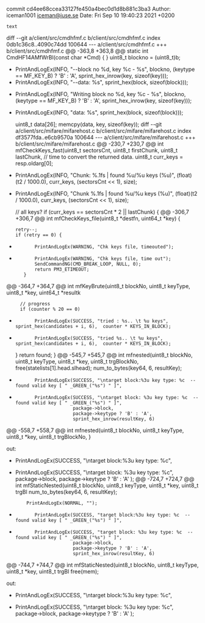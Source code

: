 commit cd4ee68ccea33127fe450a4bec0d1d8b881c3ba3
Author: iceman1001 <iceman@iuse.se>
Date:   Fri Sep 10 19:40:23 2021 +0200

    text

diff --git a/client/src/cmdhfmf.c b/client/src/cmdhfmf.c
index 0db1c36c8..4090c74dd 100644
--- a/client/src/cmdhfmf.c
+++ b/client/src/cmdhfmf.c
@@ -363,8 +363,8 @@ static int CmdHF14AMfWrBl(const char *Cmd) {
     }
     uint8_t blockno = (uint8_t)b;
 
-    PrintAndLogEx(INFO, "--block no %d, key %c - %s", blockno, (keytype == MF_KEY_B) ? 'B' : 'A', sprint_hex_inrow(key, sizeof(key)));
-    PrintAndLogEx(INFO, "--data: %s", sprint_hex(block, sizeof(block)));
+    PrintAndLogEx(INFO, "Writing block no %d, key %c - %s", blockno, (keytype == MF_KEY_B) ? 'B' : 'A', sprint_hex_inrow(key, sizeof(key)));
+    PrintAndLogEx(INFO, "data: %s", sprint_hex(block, sizeof(block)));
 
     uint8_t data[26];
     memcpy(data, key, sizeof(key));
diff --git a/client/src/mifare/mifarehost.c b/client/src/mifare/mifarehost.c
index df3577fda..e6cb9570a 100644
--- a/client/src/mifare/mifarehost.c
+++ b/client/src/mifare/mifarehost.c
@@ -230,7 +230,7 @@ int mfCheckKeys_fast(uint8_t sectorsCnt, uint8_t firstChunk, uint8_t lastChunk,
     // time to convert the returned data.
     uint8_t curr_keys = resp.oldarg[0];
 
-    PrintAndLogEx(INFO, "Chunk: %.1fs | found %u/%u keys (%u)", (float)(t2 / 1000.0), curr_keys, (sectorsCnt << 1), size);
+    PrintAndLogEx(INFO, "Chunk %.1fs | found %u/%u keys (%u)", (float)(t2 / 1000.0), curr_keys, (sectorsCnt << 1), size);
 
     // all keys?
     if (curr_keys == sectorsCnt * 2 || lastChunk) {
@@ -306,7 +306,7 @@ int mfCheckKeys_file(uint8_t *destfn, uint64_t *key) {
 
         retry--;
         if (retry == 0) {
-            PrintAndLogEx(WARNING, "Chk keys file, timeouted");
+            PrintAndLogEx(WARNING, "Chk keys file, time out");
             SendCommandNG(CMD_BREAK_LOOP, NULL, 0);
             return PM3_ETIMEOUT;
         }
@@ -364,7 +364,7 @@ int mfKeyBrute(uint8_t blockNo, uint8_t keyType, uint8_t *key, uint64_t *resultk
 
         // progress
         if (counter % 20 == 0)
-            PrintAndLogEx(SUCCESS, "tried : %s.. \t %u keys", sprint_hex(candidates + i, 6),  counter * KEYS_IN_BLOCK);
+            PrintAndLogEx(SUCCESS, "tried %s.. \t %u keys", sprint_hex(candidates + i, 6),  counter * KEYS_IN_BLOCK);
     }
     return found;
 }
@@ -545,7 +545,7 @@ int mfnested(uint8_t blockNo, uint8_t keyType, uint8_t *key, uint8_t trgBlockNo,
             free(statelists[1].head.slhead);
             num_to_bytes(key64, 6, resultKey);
 
-            PrintAndLogEx(SUCCESS, "\ntarget block:%3u key type: %c  -- found valid key [ " _GREEN_("%s") " ]",
+            PrintAndLogEx(SUCCESS, "\ntarget block: %3u key type: %c  -- found valid key [ " _GREEN_("%s") " ]",
                           package->block,
                           package->keytype ? 'B' : 'A',
                           sprint_hex_inrow(resultKey, 6)
@@ -558,7 +558,7 @@ int mfnested(uint8_t blockNo, uint8_t keyType, uint8_t *key, uint8_t trgBlockNo,
     }
 
 out:
-    PrintAndLogEx(SUCCESS, "\ntarget block:%3u key type: %c",
+    PrintAndLogEx(SUCCESS, "\ntarget block: %3u key type: %c",
                   package->block,
                   package->keytype ? 'B' : 'A'
                  );
@@ -724,7 +724,7 @@ int mfStaticNested(uint8_t blockNo, uint8_t keyType, uint8_t *key, uint8_t trgBl
             num_to_bytes(key64, 6, resultKey);
 
             PrintAndLogEx(NORMAL, "");
-            PrintAndLogEx(SUCCESS, "target block:%3u key type: %c  -- found valid key [ " _GREEN_("%s") " ]",
+            PrintAndLogEx(SUCCESS, "target block: %3u key type: %c  -- found valid key [ " _GREEN_("%s") " ]",
                           package->block,
                           package->keytype ? 'B' : 'A',
                           sprint_hex_inrow(resultKey, 6)
@@ -744,7 +744,7 @@ int mfStaticNested(uint8_t blockNo, uint8_t keyType, uint8_t *key, uint8_t trgBl
     free(mem);
 
 out:
-    PrintAndLogEx(SUCCESS, "\ntarget block:%3u key type: %c",
+    PrintAndLogEx(SUCCESS, "\ntarget block: %3u key type: %c",
                   package->block,
                   package->keytype ? 'B' : 'A'
                  );
